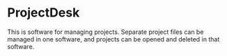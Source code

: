 # ProjectDesk

<!-- # Short Description -->

This is software for managing projects.
Separate project files can be managed in one software, and projects can be opened and deleted in that software.
